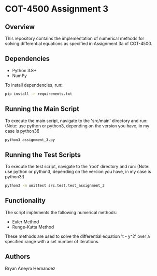 # COT-4500 Assignment 3

## Overview

This repository contains the implementation of numerical methods for solving differential equations as specified in Assignment 3a of COT-4500.

## Dependencies

- Python 3.8+
- NumPy

To install dependencies, run:

```bash
pip install -r requirements.txt
```

## Running the Main Script

To execute the main script, navigate to the 'src/main' directory and run:
(Note: use python or python3, depending on the version you have, in my case is python3!)

```bash
python3 assignment_3.py
```

## Running the Test Scripts

To execute the test script, navigate to the 'root' directory and run:
(Note: use python or python3, depending on the version you have, in my case is python3!)

```bash
python3 -m unittest src.test.test_assignment_3
```

## Functionality

The script implements the following numerical methods:

- Euler Method
- Runge-Kutta Method

These methods are used to solve the differential equation 't - y^2' over a specified range with a set number of iterations.

## Authors

Bryan Aneyro Hernandez

